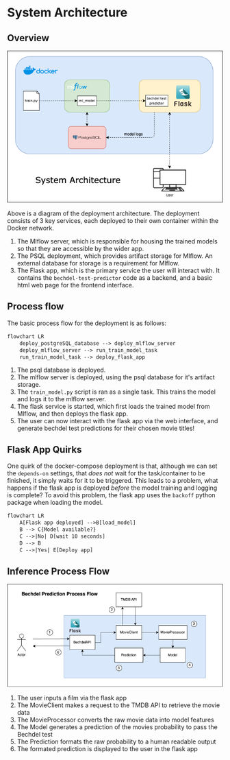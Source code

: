 # System Architecture

## Overview
![System Architecture](diagrams/system_diagram.png)

Above is a diagram of the deployment architecture. The deployment consists of 3 key services, each deployed to their own container within the Docker network.
1. The Mlflow server, which is responsible for housing the trained models so that they are accessible by the wider app.
2. The PSQL deployment, which provides artifact storage for Mlflow. An external database for storage is a requirement for Mlflow.
3. The Flask app, which is the primary service the user will interact with. It contains the `bechdel-test-predictor` code as a backend, and a basic html web page for the frontend interface.


## Process flow
The basic process flow for the deployment is as follows:

```mermaid
flowchart LR
    deploy_postgreSQL_database --> deploy_mlflow_server
    deploy_mlflow_server --> run_train_model_task
    run_train_model_task --> deploy_flask_app
```

1. The psql database is deployed.
2. The mlflow server is deployed, using the psql database for it's artifact storage.
2. The `train_model.py` script is ran as a single task. This trains the model and logs it to the mlflow server.
3. The flask service is started, which first loads the trained model from Mlflow, and then deploys the flask app.
4. The user can now interact with the flask app via the web interface, and generate bechdel test predictions for their chosen movie titles!


## Flask App Quirks
One quirk of the docker-compose deployment is that, although we can set the `depends-on` settings, that _does not_ wait for the task/container to be finished, it simply waits for it to be triggered. This leads to a problem, what happens if the flask app is deployed _before_ the model training and logging is complete? To avoid this problem, the flask app uses the `backoff` python package when loading the model.

```mermaid
flowchart LR
    A[Flask app deployed] -->B[load_model]
    B --> C{Model available?}
    C -->|No| D[wait 10 seconds]
    D --> B
    C -->|Yes| E[Deploy app]
```


## Inference Process Flow
![Inferece Process Flow](diagrams/inference_diagram.png)

1. The user inputs a film via the flask app
2. The MovieClient makes a request to the TMDB API to retrieve the movie data
3. The MovieProcessor converts the raw movie data into model features
4. The Model generates a prediction of the movies probability to pass the Bechdel test
5. The Prediction formats the raw probability to a human readable output
6. The formated prediction is displayed to the user in the flask app